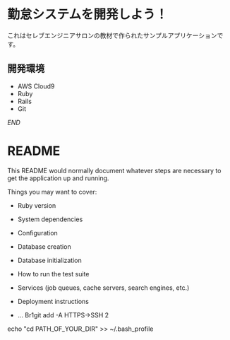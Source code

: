 # 勤怠システムを開発しよう！

これはセレブエンジニアサロンの教材で作られたサンプルアプリケーションです。

## 開発環境

* AWS Cloud9
* Ruby
* Rails
* Git

_END_
# README

This README would normally document whatever steps are necessary to get the
application up and running.

Things you may want to cover:

* Ruby version

* System dependencies

* Configuration

* Database creation

* Database initialization

* How to run the test suite

* Services (job queues, cache servers, search engines, etc.)

* Deployment instructions

* ...
Br1git add -A
HTTPS->SSH 2

echo "cd PATH_OF_YOUR_DIR" >> ~/.bash_profile
